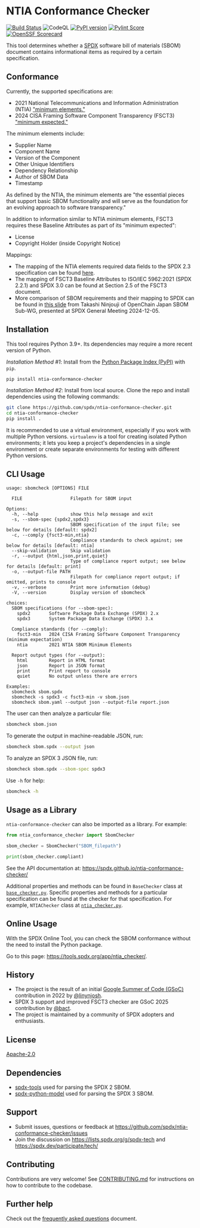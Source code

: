 # NTIA Conformance Checker

[![Build Status](https://github.com/spdx/ntia-conformance-checker/workflows/build/badge.svg)](https://github.com/spdx/ntia-conformance-checker/actions)
![CodeQL](https://github.com/spdx/ntia-conformance-checker/actions/workflows/codeql.yml/badge.svg)
[![PyPI version](https://img.shields.io/pypi/v/ntia-conformance-checker.svg)](https://pypi.org/project/ntia-conformance-checker/)
[![Pylint Score](https://img.shields.io/badge/pylint-10/10-green)](https://github.com/spdx/ntia-conformance-checker)
[![OpenSSF Scorecard](https://api.scorecard.dev/projects/github.com/spdx/ntia-conformance-checker/badge)](https://scorecard.dev/viewer/?uri=github.com/spdx/ntia-conformance-checker)

This tool determines whether a [SPDX](https://spdx.dev/) software bill of
materials (SBOM) document contains informational items as required by a
certain specification.

## Conformance

Currently, the supported specifications are:

- 2021 National Telecommunications and Information Administration (NTIA)
  ["minimum elements."][ntia]
- 2024 CISA Framing Software Component Transparency (FSCT3)
  ["minimum expected."][fsct3]

The minimum elements include:

- Supplier Name
- Component Name
- Version of the Component
- Other Unique Identifiers
- Dependency Relationship
- Author of SBOM Data
- Timestamp

As defined by the NTIA, the minimum elements are
"the essential pieces that support basic SBOM functionality and will serve as
the foundation for an evolving approach to software transparency."

In addition to information similar to NTIA minimum elements,
FSCT3 requires these Baseline Attributes as part of its "minimum expected":

- License
- Copyright Holder (inside Copyright Notice)

Mappings:

- The mapping of the NTIA elements required data fields to the SPDX 2.3
  specification can be found [here][ntia-spdx23].
- The mapping of FSCT3 Baseline Attributes to ISO/IEC 5962:2021 (SPDX 2.2.1)
  and SPDX 3.0 can be found at Section 2.5 of the FSCT3 document.
- More comparison of SBOM requirements and their mapping to SPDX can be found
  in [this slide][sbom-reqs] from Takashi Ninjouji of OpenChain Japan SBOM
  Sub-WG, presented at SPDX General Meeting 2024-12-05.

## Installation

This tool requires Python 3.9+.
Its dependencies may require a more recent version of Python.

*Installation Method #1*:
Install from the [Python Package Index (PyPI)][pypi] with `pip`.

```bash
pip install ntia-conformance-checker
```

*Installation Method #2*: Install from local source.
Clone the repo and install dependencies using the following commands:

```bash
git clone https://github.com/spdx/ntia-conformance-checker.git
cd ntia-conformance-checker
pip install .
```

It is recommended to use a virtual environment, especially
if you work with multiple Python versions.
`virtualenv` is a tool for creating isolated Python environments;
it lets you keep a project's dependencies in a single environment
or create separate environments for testing with different Python versions.

## CLI Usage

```text
usage: sbomcheck [OPTIONS] FILE

  FILE                  Filepath for SBOM input

Options:
  -h, --help            show this help message and exit
  -s, --sbom-spec {spdx2,spdx3}
                        SBOM specification of the input file; see below for details [default: spdx2]
  -c, --comply {fsct3-min,ntia}
                        Compliance standards to check against; see below for details [default: ntia]
  --skip-validation     Skip validation
  -r, --output {html,json,print,quiet}
                        Type of compliance report output; see below for details [default: print]
  -o, --output-file PATH
                        Filepath for compliance report output; if omitted, prints to console
  -v, --verbose         Print more information (debug)
  -V, --version         Display version of sbomcheck

choices:
  SBOM specifications (for --sbom-spec):
    spdx2       Software Package Data Exchange (SPDX) 2.x
    spdx3       System Package Data Exchange (SPDX) 3.x

  Compliance standards (for --comply):
    fsct3-min   2024 CISA Framing Software Component Transparency (minimum expectation)
    ntia        2021 NTIA SBOM Minimum Elements

  Report output types (for --output):
    html        Report in HTML format
    json        Report in JSON format
    print       Print report to console
    quiet       No output unless there are errors

Examples:
  sbomcheck sbom.spdx
  sbomcheck -s spdx3 -c fsct3-min -v sbom.json
  sbomcheck sbom.yaml --output json --output-file report.json
```

The user can then analyze a particular file:

```bash
sbomcheck sbom.json
```

To generate the output in machine-readable JSON, run:

```bash
sbomcheck sbom.spdx --output json
```

To analyze an SPDX 3 JSON file, run:

```bash
sbomcheck sbom.spdx --sbom-spec spdx3
```

Use `-h` for help:

```bash
sbomcheck -h
```

## Usage as a Library

`ntia-conformance-checker` can also be imported as a library. For example:

```python
from ntia_conformance_checker import SbomChecker

sbom_checker = SbomChecker("SBOM_filepath")

print(sbom_checker.compliant)
```

See the API documentation at:
<https://spdx.github.io/ntia-conformance-checker/>

Additional properties and methods can be found in `BaseChecker` class
at [`base_checker.py`](ntia_conformance_checker/base_checker.py).
Specific properties and methods for a particular specification can be found
at the checker for that specification. For example, `NTIAChecker` class
at [`ntia_checker.py`](ntia_conformance_checker/ntia_checker.py).

## Online Usage

With the SPDX Online Tool, you can check the SBOM conformance without the need
to install the Python package.

Go to this page: <https://tools.spdx.org/app/ntia_checker/>.

## History

- The project is the result of an initial [Google Summer of Code (GSoC)][gsoc]
  contribution in 2022 by [@linynjosh](https://github.com/linynjosh).
- SPDX 3 support and improved FSCT3 checker are GSoC 2025 contribution by
  [@bact](https://github.com/bact).
- The project is maintained by a community of SPDX adopters and enthusiasts.

<!-- Add Linux Foundation/SPDX GSoC links here -->

[gsoc]: https://summerofcode.withgoogle.com/

## License

[Apache-2.0](./LICENSE)

## Dependencies

- [spdx-tools](https://pypi.org/project/spdx-tools/)
  used for parsing the SPDX 2 SBOM.
- [spdx-python-model](https://pypi.org/project/spdx-python-model/)
  used for parsing the SPDX 3 SBOM.

## Support

- Submit issues, questions or feedback at
  <https://github.com/spdx/ntia-conformance-checker/issues>
- Join the discussion on <https://lists.spdx.org/g/spdx-tech> and
  <https://spdx.dev/participate/tech/>

## Contributing

Contributions are very welcome! See [CONTRIBUTING.md](./CONTRIBUTING.md)
for instructions on how to contribute to the codebase.

## Further help

Check out the [frequently asked questions](./FAQ.md) document.

[ntia]: https://www.ntia.gov/report/2021/minimum-elements-software-bill-materials-sbom
[ntia-spdx23]: https://spdx.github.io/spdx-spec/v2.3/how-to-use/#k22-mapping-ntia-minimum-elements-to-spdx-fields
[fsct3]: https://www.cisa.gov/resources-tools/resources/framing-software-component-transparency-2024
[sbom-reqs]: https://drive.google.com/file/d/14HZGYD7pSSWEmtaHZzWrzPhxCXaCnloJ/view
[pypi]: https://pypi.org/project/ntia-conformance-checker/
